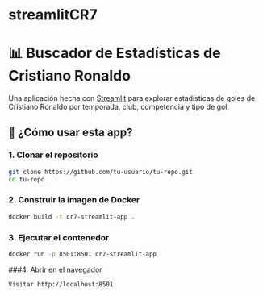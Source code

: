 # streamlitCR7
# 📊 Buscador de Estadísticas de Cristiano Ronaldo

Una aplicación hecha con [Streamlit](https://streamlit.io) para explorar estadísticas de goles de Cristiano Ronaldo por temporada, club, competencia y tipo de gol.

## 🚀 ¿Cómo usar esta app?

### 1. Clonar el repositorio
```bash
git clone https://github.com/tu-usuario/tu-repo.git
cd tu-repo
```
### 2. Construir la imagen de Docker
```bash
docker build -t cr7-streamlit-app .
```
### 3. Ejecutar el contenedor
```bash
docker run -p 8501:8501 cr7-streamlit-app
```
###4. Abrir en el navegador
```bash
Visitar http://localhost:8501

